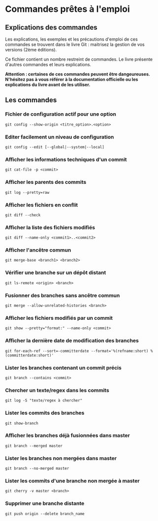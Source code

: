 # Commandes prêtes à l'emploi

## Explications des commandes

Les explications, les exemples et les précautions d'emploi de ces commandes se trouvent dans le livre Git : maitrisez la gestion de vos versions (2ème éditions).

Ce fichier contient un nombre restreint de commandes. Le livre présente d'autres commandes et leurs explications.

**Attention : certaines de ces commandes peuvent être dangeureuses. N'hésitez pas à vous référer à la documentation officielle ou les explications du livre avant de les utiliser.**

## Les commandes

### Fichier de configuration actif pour une option

```
git config --show-origin <titre_option>.<option>
```

### Editer facilement un niveau de configuration

```
git config --edit [--global|--system|--local]
```

### Afficher les informations techniques d'un commit

```
git cat-file -p <commit>
```

### Afficher les parents des commits

```
git log --pretty=raw
```

### Afficher les fichiers en conflit

```
git diff --check
```

### Afficher la liste des fichiers modifiés

```
git diff --name-only <commit1>..<commit2>
```

### Afficher l'ancêtre commun

```
git merge-base <branch1> <branch2>
```

### Vérifier une branche sur un dépôt distant

```
git ls-remote <origin> <branch>
```

### Fusionner des branches sans ancêtre commun

```
git merge --allow-unrelated-histories <branch>
```

### Afficher les fichiers modifiés par un commit

```
git show --pretty="format:" --name-only <commit>
```

### Afficher la dernière date de modification des branches

```
git for-each-ref --sort=-committerdate --format='%(refname:short) %(committerdate:short)'
```

### Lister les branches contenant un commit précis

```
git branch --contains <commit>
```

### Chercher un texte/regex dans les commits

```
git log -S "texte/regex à chercher"
```

### Lister les commits des branches

```
git show-branch
```

### Afficher les branches déjà fusionnées dans master

```
git branch --merged master
```

### Lister les branches non mergées dans master

```
git branch --no-merged master
```

### Lister les commits d'une branche non mergée à master

```
git cherry -v master <branch>
```

### Supprimer une branche distante

```
git push origin --delete branch_name
```
